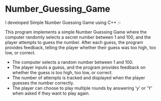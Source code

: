 # Number_Guessing_Game

I developed Simple Number Guessing Game using C++ :-

This program implements a simple Number Guessing Game where the computer randomly selects a secret number between 1 and 100, and the player attempts to guess the number. After each guess, the program provides feedback, telling the player whether their guess was too high, too low, or correct. 
- The computer selects a random number between 1 and 100.
- The player inputs a guess, and the program provides feedback on whether the guess is too high, too low, or correct.
- The number of attempts is tracked and displayed when the player guesses the number correctly.
- The player can choose to play multiple rounds by answering 'y' or 'Y' when asked if they want to play again.
